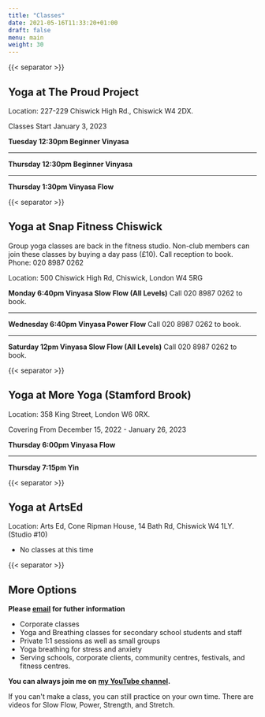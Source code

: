 ```yaml
---
title: "Classes"
date: 2021-05-16T11:33:20+01:00
draft: false
menu: main
weight: 30
---
```


{{< separator >}}


## Yoga at The Proud Project 
Location: 227-229 Chiswick High Rd., Chiswick W4 2DX.

Classes Start January 3, 2023

**Tuesday 12:30pm Beginner Vinyasa**  

--- 
**Thursday 12:30pm Beginner Vinyasa**

---

**Thursday  1:30pm Vinyasa Flow**

{{< separator >}}


## Yoga at Snap Fitness Chiswick
Group yoga classes are back in the fitness studio.  Non-club members can join these classes by buying a day pass (£10).  Call reception to book. Phone: 020 8987 0262

Location: 500 Chiswick High Rd, Chiswick, London W4 5RG


**Monday 6:40pm Vinyasa Slow Flow (All Levels)**  Call 020 8987 0262 to book.

--- 

**Wednesday 6:40pm Vinyasa Power Flow**  Call 020 8987 0262 to book.

--- 

**Saturday 12pm Vinyasa Slow Flow (All Levels)**  Call 020 8987 0262 to book.

{{< separator >}}


## Yoga at More Yoga (Stamford Brook) 
Location: 358 King Street, London W6 0RX. 

Covering From December 15, 2022 - January 26, 2023
  
**Thursday 6:00pm Vinyasa Flow**

---

**Thursday 7:15pm Yin**

{{< separator >}}

## Yoga at ArtsEd 
Location: Arts Ed, Cone Ripman House, 14 Bath Rd, Chiswick W4 1LY. (Studio #10)

* No classes at this time


{{< separator >}}

## More Options

**Please [email](mailto:yoga@kimsellis.com) for futher information**
 - Corporate classes 
 - Yoga and Breathing classes for secondary school students and staff
 - Private 1:1 sessions as well as small groups
 - Yoga breathing for stress and anxiety 
 - Serving schools, corporate clients, community centres, festivals, and fitness centres.
 
    
**You can always join me on [my YouTube channel](https://www.youtube.com/channel/UCHH2vOSl0Qxpv7Lw9wv45Sg).**

If you can't make a class, you can still practice on your own time.  There are videos for Slow Flow, Power, Strength, and Stretch.
